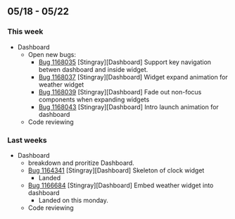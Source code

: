 ## 05/18 - 05/22 ##
### This week ###
  - Dashboard
    - Open new bugs:
      - [Bug 1168035](http://bugzil.la/1168035) [Stingray][Dashboard] Support key navigation betwen dashboard and inside widget.
      - [Bug 1168037](http://bugzil.la/1168037) [Stingray][Dashboard] Widget expand animation for weather widget
      - [Bug 1168039](http://bugzil.la/1168039) [Stingray][Dashboard] Fade out non-focus components when expanding widgets
      - [Bug 1168043](http://bugzil.la/1168043) [Stingray][Dashboard] Intro launch animation for dashboard
    - Code reviewing
### Last weeks ###
  - Dashboard 
    - breakdown and proritize Dashboard.
    - [Bug 1164341](http://bugzil.la/1164341) [Stingray][Dashboard] Skeleton of clock widget
      - Landed 
    - [Bug 1166684](http://bugzil.la/1166684) [Stingray][Dashboard] Embed weather widget into dashboard
      - Landed on this monday.
    - Code reviewing
